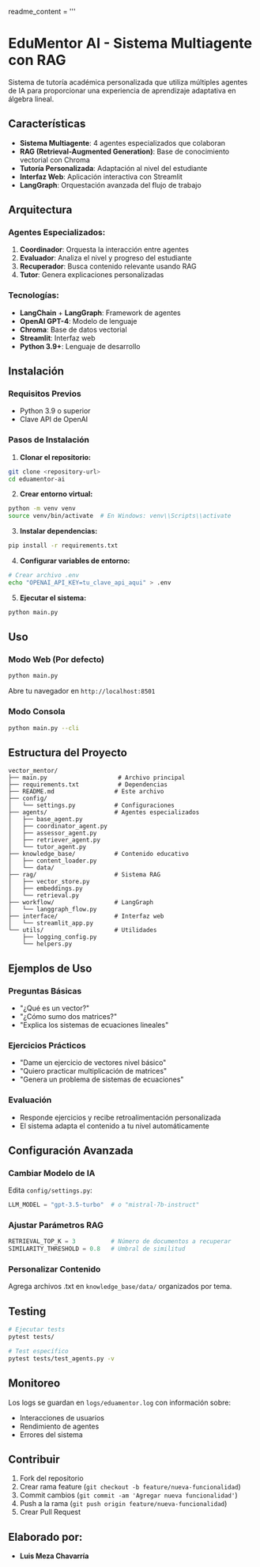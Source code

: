 readme_content = '''

# EduMentor AI - Sistema Multiagente con RAG

Sistema de tutoría académica personalizada que utiliza múltiples agentes de IA para proporcionar una experiencia de aprendizaje adaptativa en álgebra lineal.

## Características

- **Sistema Multiagente**: 4 agentes especializados que colaboran
- **RAG (Retrieval-Augmented Generation)**: Base de conocimiento vectorial con Chroma
- **Tutoría Personalizada**: Adaptación al nivel del estudiante
- **Interfaz Web**: Aplicación interactiva con Streamlit
- **LangGraph**: Orquestación avanzada del flujo de trabajo

## Arquitectura

### Agentes Especializados:

1. **Coordinador**: Orquesta la interacción entre agentes
2. **Evaluador**: Analiza el nivel y progreso del estudiante
3. **Recuperador**: Busca contenido relevante usando RAG
4. **Tutor**: Genera explicaciones personalizadas

### Tecnologías:

- **LangChain** + **LangGraph**: Framework de agentes
- **OpenAI GPT-4**: Modelo de lenguaje
- **Chroma**: Base de datos vectorial
- **Streamlit**: Interfaz web
- **Python 3.9+**: Lenguaje de desarrollo

## Instalación

### Requisitos Previos

- Python 3.9 o superior
- Clave API de OpenAI

### Pasos de Instalación

1. **Clonar el repositorio:**

```bash
git clone <repository-url>
cd eduamentor-ai
```

2. **Crear entorno virtual:**

```bash
python -m venv venv
source venv/bin/activate  # En Windows: venv\\Scripts\\activate
```

3. **Instalar dependencias:**

```bash
pip install -r requirements.txt
```

4. **Configurar variables de entorno:**

```bash
# Crear archivo .env
echo "OPENAI_API_KEY=tu_clave_api_aqui" > .env
```

5. **Ejecutar el sistema:**

```bash
python main.py
```

## Uso

### Modo Web (Por defecto)

```bash
python main.py
```

Abre tu navegador en `http://localhost:8501`

### Modo Consola

```bash
python main.py --cli
```

## Estructura del Proyecto

```
vector_mentor/
├── main.py                    # Archivo principal
├── requirements.txt           # Dependencias
├── README.md                 # Este archivo
├── config/
│   └── settings.py           # Configuraciones
├── agents/                   # Agentes especializados
│   ├── base_agent.py
│   ├── coordinator_agent.py
│   ├── assessor_agent.py
│   ├── retriever_agent.py
│   └── tutor_agent.py
├── knowledge_base/           # Contenido educativo
│   ├── content_loader.py
│   └── data/
├── rag/                      # Sistema RAG
│   ├── vector_store.py
│   ├── embeddings.py
│   └── retrieval.py
├── workflow/                 # LangGraph
│   └── langgraph_flow.py
├── interface/                # Interfaz web
│   └── streamlit_app.py
└── utils/                    # Utilidades
    ├── logging_config.py
    └── helpers.py
```

## Ejemplos de Uso

### Preguntas Básicas

- "¿Qué es un vector?"
- "¿Cómo sumo dos matrices?"
- "Explica los sistemas de ecuaciones lineales"

### Ejercicios Prácticos

- "Dame un ejercicio de vectores nivel básico"
- "Quiero practicar multiplicación de matrices"
- "Genera un problema de sistemas de ecuaciones"

### Evaluación

- Responde ejercicios y recibe retroalimentación personalizada
- El sistema adapta el contenido a tu nivel automáticamente

## Configuración Avanzada

### Cambiar Modelo de IA

Edita `config/settings.py`:

```python
LLM_MODEL = "gpt-3.5-turbo"  # o "mistral-7b-instruct"
```

### Ajustar Parámetros RAG

```python
RETRIEVAL_TOP_K = 3          # Número de documentos a recuperar
SIMILARITY_THRESHOLD = 0.8   # Umbral de similitud
```

### Personalizar Contenido

Agrega archivos .txt en `knowledge_base/data/` organizados por tema.

## Testing

```bash
# Ejecutar tests
pytest tests/

# Test específico
pytest tests/test_agents.py -v
```

## Monitoreo

Los logs se guardan en `logs/eduamentor.log` con información sobre:

- Interacciones de usuarios
- Rendimiento de agentes
- Errores del sistema

## Contribuir

1. Fork del repositorio
2. Crear rama feature (`git checkout -b feature/nueva-funcionalidad`)
3. Commit cambios (`git commit -am 'Agregar nueva funcionalidad'`)
4. Push a la rama (`git push origin feature/nueva-funcionalidad`)
5. Crear Pull Request

## Elaborado por:

- **Luis Meza Chavarría**
